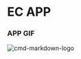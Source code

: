# EC APP

### APP GIF

![cmd-markdown-logo](https://github.com/tzizi5566/FastEC/blob/master/image/ec_app.gif)

